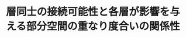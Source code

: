 ---
title: "層同士の接続可能性と各層が影響を与える部分空間の重なり度合いの関係性"
layout: post
has_content: false
venue: "The 19th Symposium of Young Researcher Association for NLP Studies (YANS 2024)"
authors:
  - "小林春斗"
  - "原知正"
  - "鴨田豪"
  - "横井祥"
year: 2024
month: 9
links:
  - name: "Conference"
    url: "https://yans.anlp.jp/entry/yans2024"
    type: "normal"
  - name: "Researcher Encouragement Award (23/187)"
    url: "https://yans.anlp.jp/entry/award"
    type: "award"
---